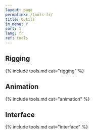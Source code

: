 ```yaml
---
layout: page
permalink: /tools-fr/
title: Outils
in_menu: Y
sort: 1
lang: fr
ref: tools
---
```


## Rigging

{% include tools.md cat="rigging" %}  

## Animation

{% include tools.md cat="animation" %}  

## Interface

{% include tools.md cat="interface" %}  
